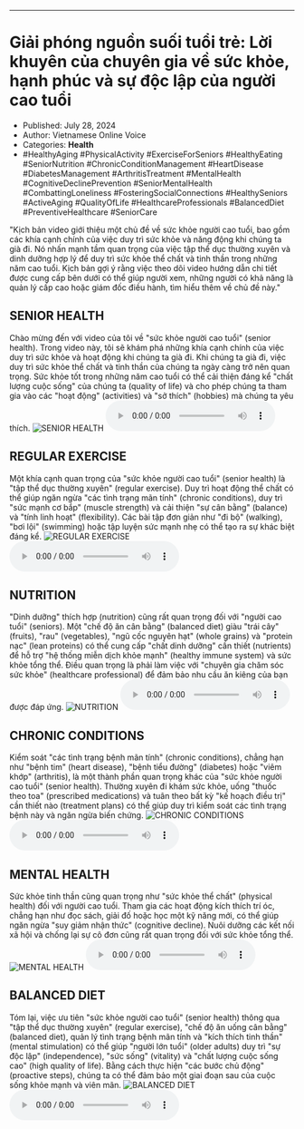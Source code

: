 
---

# Giải phóng nguồn suối tuổi trẻ: Lời khuyên của chuyên gia về sức khỏe, hạnh phúc và sự độc lập của người cao tuổi

- Published: July 28, 2024
- Author: Vietnamese Online Voice
- Categories: **Health**
- #HealthyAging #PhysicalActivity #ExerciseForSeniors #HealthyEating #SeniorNutrition #ChronicConditionManagement #HeartDisease #DiabetesManagement #ArthritisTreatment #MentalHealth #CognitiveDeclinePrevention #SeniorMentalHealth #CombattingLoneliness #FosteringSocialConnections #HealthySeniors #ActiveAging #QualityOfLife #HealthcareProfessionals #BalancedDiet #PreventiveHealthcare #SeniorCare

"Kịch bản video giới thiệu một chủ đề về sức khỏe người cao tuổi, bao gồm các khía cạnh chính của việc duy trì sức khỏe và năng động khi chúng ta già đi. Nó nhấn mạnh tầm quan trọng của việc tập thể dục thường xuyên và dinh dưỡng hợp lý để duy trì sức khỏe thể chất và tinh thần trong những năm cao tuổi. Kịch bản gợi ý rằng việc theo dõi video hướng dẫn chi tiết được cung cấp bên dưới có thể giúp người xem, những người có khả năng là quản lý cấp cao hoặc giám đốc điều hành, tìm hiểu thêm về chủ đề này."


## SENIOR HEALTH

Chào mừng đến với video của tôi về "sức khỏe người cao tuổi" (senior health). Trong video này, tôi sẽ khám phá những khía cạnh chính của việc duy trì sức khỏe và hoạt động khi chúng ta già đi. Khi chúng ta già đi, việc duy trì sức khỏe thể chất và tinh thần của chúng ta ngày càng trở nên quan trọng. Sức khỏe tốt trong những năm cao tuổi có thể cải thiện đáng kể "chất lượng cuộc sống" của chúng ta (quality of life) và cho phép chúng ta tham gia vào các "hoạt động" (activities) và "sở thích" (hobbies) mà chúng ta yêu thích.
![SENIOR HEALTH](https://http-archiver-apis-production-80.schnworks.com/storage/images/transitions/2024-07-28/transition-9782867526-Montserrat-Regular-512DA8.jpg)
<audio controls>
    <source src="https://http-archiver-apis-production-80.schnworks.com/storage/storage/audio/file-33721814747.mp3" type="audio/mpeg">
</audio>



## REGULAR EXERCISE

Một khía cạnh quan trọng của "sức khỏe người cao tuổi" (senior health) là "tập thể dục thường xuyên" (regular exercise). Duy trì hoạt động thể chất có thể giúp ngăn ngừa "các tình trạng mãn tính" (chronic conditions), duy trì "sức mạnh cơ bắp" (muscle strength) và cải thiện "sự cân bằng" (balance) và "tính linh hoạt" (flexibility). Các bài tập đơn giản như "đi bộ" (walking), "bơi lội" (swimming) hoặc tập luyện sức mạnh nhẹ có thể tạo ra sự khác biệt đáng kể.
![REGULAR EXERCISE](https://http-archiver-apis-production-80.schnworks.com/storage/images/transitions/2024-07-28/transition--55681014466-Montserrat-Regular-283593.jpg)
<audio controls>
    <source src="https://http-archiver-apis-production-80.schnworks.com/storage/storage/audio/file-6470524825.mp3" type="audio/mpeg">
</audio>



## NUTRITION

"Dinh dưỡng" thích hợp (nutrition) cũng rất quan trọng đối với "người cao tuổi" (seniors). Một "chế độ ăn cân bằng" (balanced diet) giàu "trái cây" (fruits), "rau" (vegetables), "ngũ cốc nguyên hạt" (whole grains) và "protein nạc" (lean proteins) có thể cung cấp "chất dinh dưỡng" cần thiết (nutrients) để hỗ trợ "hệ thống miễn dịch khỏe mạnh" (healthy immune system) và sức khỏe tổng thể. Điều quan trọng là phải làm việc với "chuyên gia chăm sóc sức khỏe" (healthcare professional) để đảm bảo nhu cầu ăn kiêng của bạn được đáp ứng.
![NUTRITION](https://http-archiver-apis-production-80.schnworks.com/storage/images/transitions/2024-07-28/transition-36404724156-Montserrat-Bold-673AB7.jpg)
<audio controls>
    <source src="https://http-archiver-apis-production-80.schnworks.com/storage/storage/audio/file-51566366104.mp3" type="audio/mpeg">
</audio>



## CHRONIC CONDITIONS

Kiểm soát "các tình trạng bệnh mãn tính" (chronic conditions), chẳng hạn như "bệnh tim" (heart disease), "bệnh tiểu đường" (diabetes) hoặc "viêm khớp" (arthritis), là một thành phần quan trọng khác của "sức khỏe người cao tuổi" (senior health). Thường xuyên đi khám sức khỏe, uống "thuốc theo toa" (prescribed medications) và tuân theo bất kỳ "kế hoạch điều trị" cần thiết nào (treatment plans) có thể giúp duy trì kiểm soát các tình trạng bệnh này và ngăn ngừa biến chứng.
![CHRONIC CONDITIONS](https://http-archiver-apis-production-80.schnworks.com/storage/images/transitions/2024-07-28/transition--27939838944-Montserrat-SemiBold-673AB7.jpg)
<audio controls>
    <source src="https://http-archiver-apis-production-80.schnworks.com/storage/storage/audio/file-4313027798.mp3" type="audio/mpeg">
</audio>



## MENTAL HEALTH

Sức khỏe tinh thần cũng quan trọng như "sức khỏe thể chất" (physical health) đối với người cao tuổi. Tham gia các hoạt động kích thích trí óc, chẳng hạn như đọc sách, giải đố hoặc học một kỹ năng mới, có thể giúp ngăn ngừa "suy giảm nhận thức" (cognitive decline). Nuôi dưỡng các kết nối xã hội và chống lại sự cô đơn cũng rất quan trọng đối với sức khỏe tổng thể.
![MENTAL HEALTH](https://http-archiver-apis-production-80.schnworks.com/storage/images/transitions/2024-07-28/transition--24832986645-Montserrat-Black-9C27B0.jpg)
<audio controls>
    <source src="https://http-archiver-apis-production-80.schnworks.com/storage/storage/audio/file-52613367580.mp3" type="audio/mpeg">
</audio>



## BALANCED DIET

Tóm lại, việc ưu tiên "sức khỏe người cao tuổi" (senior health) thông qua "tập thể dục thường xuyên" (regular exercise), "chế độ ăn uống cân bằng" (balanced diet), quản lý tình trạng bệnh mãn tính và "kích thích tinh thần" (mental stimulation) có thể giúp "người lớn tuổi" (older adults) duy trì "sự độc lập" (independence), "sức sống" (vitality) và "chất lượng cuộc sống cao" (high quality of life). Bằng cách thực hiện "các bước chủ động" (proactive steps), chúng ta có thể đảm bảo một giai đoạn sau của cuộc sống khỏe mạnh và viên mãn.
![BALANCED DIET](https://http-archiver-apis-production-80.schnworks.com/storage/images/transitions/2024-07-28/transition--14541742394-Montserrat-ExtraBold-303F9F.jpg)
<audio controls>
    <source src="https://http-archiver-apis-production-80.schnworks.com/storage/storage/audio/file-13008188189.mp3" type="audio/mpeg">
</audio>


